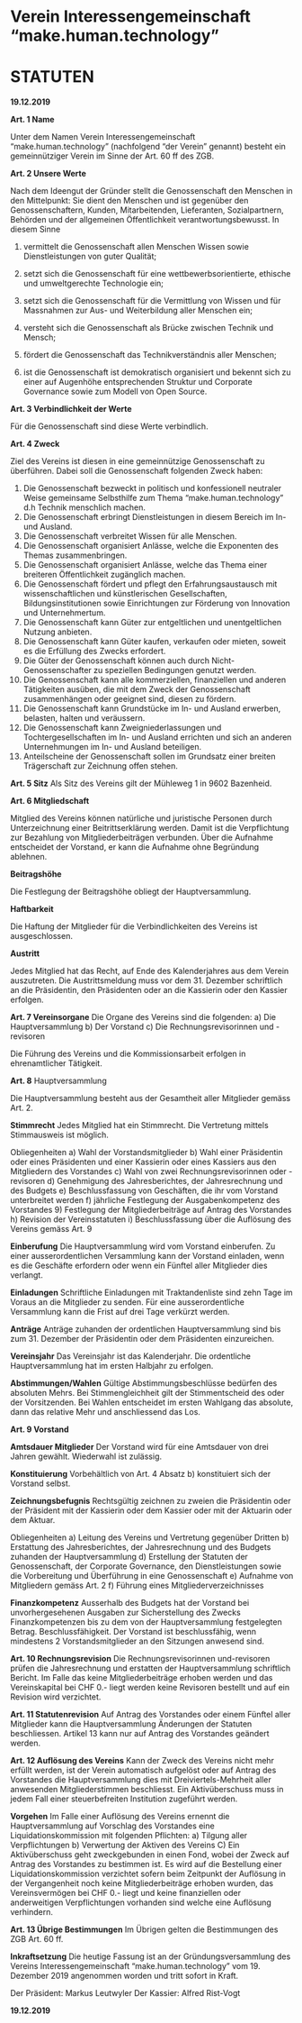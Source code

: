 # Verein Interessengemeinschaft “make.human.technology”

# STATUTEN 

**19.12.2019**

**Art. 1 
Name**

Unter dem Namen Verein Interessengemeinschaft “make.human.technology” (nachfolgend “der Verein” genannt) besteht ein gemeinnütziger Verein im Sinne der Art. 60 ff des ZGB.             
                    
**Art. 2
Unsere Werte**
                    
Nach dem Ideengut der Gründer stellt die Genossenschaft den Menschen in den Mittelpunkt: Sie dient den Menschen und ist gegenüber den Genossenschaftern, Kunden, Mitarbeitenden, Lieferanten, Sozialpartnern, Behörden und der allgemeinen Öffentlichkeit verantwortungsbewusst. In diesem Sinne        
                            
1.  vermittelt die Genossenschaft allen Menschen Wissen sowie Dienstleistungen von guter Qualität;            
                            
2.  setzt sich die Genossenschaft für eine wettbewerbsorientierte, ethische und umweltgerechte Technologie ein;    
                            
3.  setzt sich die Genossenschaft für die Vermittlung von Wissen und für Massnahmen zur Aus- und Weiterbildung aller Menschen ein;            
                            
4.  versteht sich die Genossenschaft als Brücke zwischen Technik und Mensch;  

5.  fördert die Genossenschaft das Technikverständnis aller Menschen;     

6.  ist die Genossenschaft ist demokratisch organisiert und bekennt sich zu einer auf Augenhöhe entsprechenden Struktur und Corporate Governance sowie zum Modell von Open Source.
    
**Art. 3
Verbindlichkeit der Werte**

Für die Genossenschaft sind diese Werte verbindlich.

**Art. 4
Zweck**

Ziel des Vereins ist diesen in eine gemeinnützige Genossenschaft zu überführen. Dabei soll die Genossenschaft folgenden Zweck haben: 

1. Die Genossenschaft bezweckt in politisch und konfessionell neutraler Weise gemeinsame Selbsthilfe zum Thema “make.human.technology” d.h Technik menschlich machen.
2. Die Genossenschaft erbringt Dienstleistungen in diesem Bereich im In- und Ausland.
3. Die Genossenschaft verbreitet Wissen für alle Menschen.
4. Die Genossenschaft organisiert Anlässe, welche die Exponenten des Themas zusammenbringen.
5. Die Genossenschaft organisiert Anlässe, welche das Thema einer breiteren Öffentlichkeit zugänglich machen.
6. Die Genossenschaft fördert und pflegt den Erfahrungsaustausch mit wissenschaftlichen und künstlerischen Gesellschaften, Bildungsinstitutionen sowie Einrichtungen zur Förderung von Innovation und Unternehmertum.
7. Die Genossenschaft kann Güter zur entgeltlichen und unentgeltlichen Nutzung anbieten.
8. Die Genossenschaft kann Güter kaufen, verkaufen oder mieten, soweit es die Erfüllung des Zwecks erfordert.
9. Die Güter der Genossenschaft können auch durch Nicht-Genossenschafter zu speziellen Bedingungen genutzt werden.
10. Die Genossenschaft kann alle kommerziellen, finanziellen und anderen Tätigkeiten ausüben, die mit dem Zweck der Genossenschaft zusammenhängen oder geeignet sind, diesen zu fördern.
11. Die Genossenschaft kann Grundstücke im In- und Ausland erwerben, belasten, halten und veräussern. 
12. Die Genossenschaft kann Zweigniederlassungen und Tochtergesellschaften im In- und Ausland errichten und sich an anderen Unternehmungen im In- und Ausland beteiligen.
13. Anteilscheine der Genossenschaft sollen im Grundsatz einer breiten Trägerschaft zur Zeichnung offen stehen. 

**Art. 5
Sitz**
Als Sitz des Vereins gilt der Mühleweg 1 in 9602 Bazenheid. 

**Art. 6
Mitgliedschaft** 

Mitglied des Vereins können natürliche und juristische Personen durch Unterzeichnung einer Beitrittserklärung werden. Damit ist die Verpflichtung zur Bezahlung von Mitgliederbeiträgen verbunden. Über die Aufnahme entscheidet der Vorstand, er kann die Aufnahme ohne Begründung ablehnen. 

**Beitragshöhe**

Die Festlegung der Beitragshöhe obliegt der Hauptversammlung.

**Haftbarkeit** 

Die Haftung der Mitglieder für die Verbindlichkeiten des Vereins ist ausgeschlossen. 

**Austritt** 

Jedes Mitglied hat das Recht, auf Ende des Kalenderjahres aus dem Verein auszutreten. Die Austrittsmeldung muss vor dem 31. Dezember schriftlich an die Präsidentin, den Präsidenten oder an die Kassierin oder den Kassier erfolgen. 

**Art. 7 
Vereinsorgane** 
Die Organe des Vereins sind die folgenden: 
a) Die Hauptversammlung
b) Der Vorstand
c) Die Rechnungsrevisorinnen und -revisoren 

Die Führung des Vereins und die Kommissionsarbeit erfolgen in ehrenamtlicher Tätigkeit. 

**Art. 8**
Hauptversammlung 

Die Hauptversammlung besteht aus der Gesamtheit aller Mitglieder gemäss Art. 2. 

**Stimmrecht** 
Jedes Mitglied hat ein Stimmrecht. Die Vertretung mittels Stimmausweis ist möglich. 

Obliegenheiten 
a) Wahl der Vorstandsmitglieder 
b) Wahl einer Präsidentin oder eines Präsidenten und einer Kassierin oder eines Kassiers aus den Mitgliedern des Vorstandes 
c) Wahl von zwei Rechnungsrevisorinnen oder -revisoren 
d) Genehmigung des Jahresberichtes, der Jahresrechnung und des Budgets 
e) Beschlussfassung von Geschäften, die ihr vom Vorstand unterbreitet werden 
f) jährliche Festlegung der Ausgabenkompetenz des Vorstandes 
9) Festlegung der Mitgliederbeiträge auf Antrag des Vorstandes 
h) Revision der Vereinsstatuten 
i) Beschlussfassung über die Auflösung des Vereins gemäss Art. 9 

**Einberufung**
Die Hauptversammlung wird vom Vorstand einberufen. Zu einer ausserordentlichen Versammlung kann der Vorstand einladen, wenn es die Geschäfte erfordern oder wenn ein Fünftel aller Mitglieder dies verlangt.

**Einladungen** 
Schriftliche Einladungen mit Traktandenliste sind zehn Tage im Voraus an die Mitglieder zu senden. Für eine ausserordentliche Versammlung kann die Frist auf drei Tage verkürzt werden. 

**Anträge** 
Anträge zuhanden der ordentlichen Hauptversammlung sind bis zum 31. Dezember der Präsidentin oder dem Präsidenten einzureichen. 

**Vereinsjahr** 
Das Vereinsjahr ist das Kalenderjahr. Die ordentliche Hauptversammlung 
hat im ersten Halbjahr zu erfolgen. 

**Abstimmungen/Wahlen**
Gültige Abstimmungsbeschlüsse bedürfen des absoluten Mehrs. Bei Stimmengleichheit gilt der Stimmentscheid des oder der Vorsitzenden. Bei Wahlen entscheidet im ersten Wahlgang das absolute, dann das relative Mehr und anschliessend das Los. 

**Art. 9
Vorstand**

**Amtsdauer Mitglieder**
Der Vorstand wird für eine Amtsdauer von drei Jahren gewählt. Wiederwahl ist zulässig. 

**Konstituierung**
Vorbehältlich von Art. 4 Absatz b) konstituiert sich der Vorstand selbst. 

**Zeichnungsbefugnis** 
Rechtsgültig zeichnen zu zweien die Präsidentin oder der Präsident mit der Kassierin oder dem Kassier oder mit der Aktuarin oder dem Aktuar. 

Obliegenheiten 
a) Leitung des Vereins und Vertretung gegenüber Dritten 
b) Erstattung des Jahresberichtes, der Jahresrechnung und des Budgets zuhanden der Hauptversammlung
d) Erstellung der Statuten der Genossenschaft, der Corporate Governance, den Dienstleistungen sowie die Vorbereitung und Überführung in eine Genossenschaft
e) Aufnahme von Mitgliedern gemäss Art. 2 
f) Führung eines Mitgliederverzeichnisses 

**Finanzkompetenz**
Ausserhalb des Budgets hat der Vorstand bei unvorhergesehenen Ausgaben zur Sicherstellung des Zwecks Finanzkompetenzen bis zu dem von der Hauptversammlung festgelegten Betrag. 
Beschlussfähigkeit. Der Vorstand ist beschlussfähig, wenn mindestens 2 Vorstandsmitglieder an den Sitzungen anwesend sind. 

**Art. 10
Rechnungsrevision** 
Die Rechnungsrevisorinnen und-revisoren prüfen die Jahresrechnung und erstatten der Hauptversammlung schriftlich Bericht. Im Falle das keine Mitgliederbeiträge erhoben werden und das Vereinskapital bei CHF 0.- liegt werden keine Revisoren bestellt und auf ein Revision wird verzichtet. 

**Art. 11
Statutenrevision** 
Auf Antrag des Vorstandes oder einem Fünftel aller Mitglieder kann die Hauptversammlung Änderungen der Statuten beschliessen. Artikel 13 kann nur auf Antrag des Vorstandes geändert werden. 

**Art. 12
Auflösung des Vereins**
Kann der Zweck des Vereins nicht mehr erfüllt werden, ist der Verein automatisch aufgelöst oder auf Antrag des Vorstandes die Hauptversammlung dies mit Dreiviertels-Mehrheit aller anwesenden Mitgliederstimmen beschliesst. Ein Aktivüberschuss muss in jedem Fall einer steuerbefreiten Institution zugeführt werden. 

**Vorgehen** 
Im Falle einer Auflösung des Vereins ernennt die Hauptversammlung auf Vorschlag des Vorstandes eine Liquidationskommission mit folgenden Pflichten: 
a) Tilgung aller Verpflichtungen 
b) Verwertung der Aktiven des Vereins 
C) Ein Aktivüberschuss geht zweckgebunden in einen Fond, wobei der Zweck auf Antrag des Vorstandes zu bestimmen ist. 
Es wird auf die Bestellung einer Liquidationskommission verzichtet sofern beim Zeitpunkt der Auflösung in der Vergangenheit noch keine Mitgliederbeiträge erhoben wurden, das Vereinsvermögen bei CHF 0.- liegt und keine finanziellen oder anderweitigen Verpflichtungen vorhanden sind welche eine Auflösung verhindern. 

**Art. 13 
Übrige Bestimmungen** 
Im Übrigen gelten die Bestimmungen des ZGB Art. 60 ff. 


**Inkraftsetzung** 
Die heutige Fassung ist an der Gründungsversammlung des Vereins Interessengemeinschaft “make.human.technology” vom 19. Dezember 2019 angenommen worden und tritt sofort in Kraft. 

Der Präsident: Markus Leutwyler
Der Kassier: Alfred Rist-Vogt

**19.12.2019**
